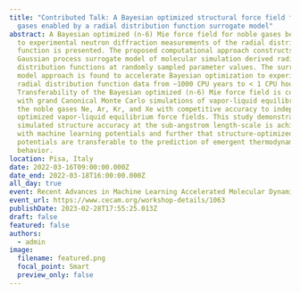```yaml
---
title: "Contributed Talk: A Bayesian optimized structural force field for noble
  gases enabled by a radial distribution function surrogate model"
abstract: A Bayesian optimized (n-6) Mie force field for noble gases benchmarked
  to experimental neutron diffraction measurements of the radial distribution
  function is presented. The proposed computational approach constructs a
  Gaussian process surrogate model of molecular simulation derived radial
  distribution functions at randomly sampled parameter values. The surrogate
  model approach is found to accelerate Bayesian optimization to experimental
  radial distribution function data from ~1000 CPU years to < 1 CPU hour.
  Transferability of the Bayesian optimized (n-6) Mie force field is confirmed
  with grand Canonical Monte Carlo simulations of vapor-liquid equilibrium in
  the noble gases Ne, Ar, Kr, and Xe with competitive accuracy to independently
  optimized vapor-liquid equilibrium force fields. This study demonstrates that
  simulated structure accuracy at the sub-angstrom length-scale is achievable
  with machine learning potentials and further that structure-optimized
  potentials are transferable to the prediction of emergent thermodynamic
  behavior.
location: Pisa, Italy
date: 2022-03-16T09:00:00.000Z
date_end: 2022-03-18T16:00:00.000Z
all_day: true
event: Recent Advances in Machine Learning Accelerated Molecular Dynamics
event_url: https://www.cecam.org/workshop-details/1063
publishDate: 2023-02-28T17:55:25.013Z
draft: false
featured: false
authors:
  - admin
image:
  filename: featured.png
  focal_point: Smart
  preview_only: false
---
```

